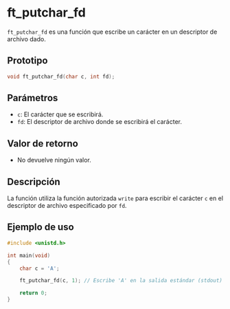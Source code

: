# ft_putchar_fd
`ft_putchar_fd` es una función que escribe un carácter en un descriptor de archivo dado.

## Prototipo
```c
void ft_putchar_fd(char c, int fd);
```

## Parámetros
- `c`: El carácter que se escribirá.
- `fd`: El descriptor de archivo donde se escribirá el carácter.

## Valor de retorno
- No devuelve ningún valor.

## Descripción
La función utiliza la función autorizada `write` para escribir el carácter `c` en el descriptor de archivo especificado por `fd`.

## Ejemplo de uso
```c
#include <unistd.h>

int main(void)
{
    char c = 'A';

    ft_putchar_fd(c, 1); // Escribe 'A' en la salida estándar (stdout)

    return 0;
}
```